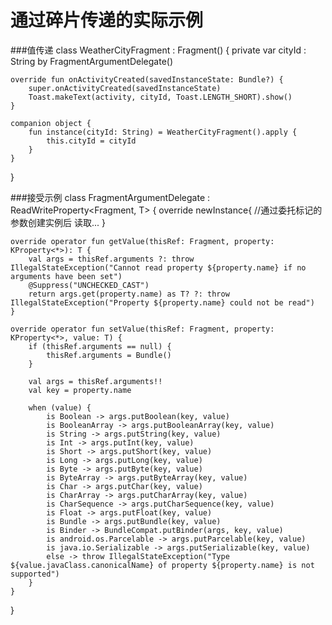 # 通过碎片传递的实际示例


###值传递
class WeatherCityFragment : Fragment() {
    private var cityId : String by FragmentArgumentDelegate()

    override fun onActivityCreated(savedInstanceState: Bundle?) {
        super.onActivityCreated(savedInstanceState)
        Toast.makeText(activity, cityId, Toast.LENGTH_SHORT).show()
    }

    companion object {
        fun instance(cityId: String) = WeatherCityFragment().apply {
            this.cityId = cityId
        }
    }
}


###接受示例
class FragmentArgumentDelegate<T : Any> : ReadWriteProperty<Fragment, T> {
  override newInstance{
   //通过委托标记的参数创建实例后 读取...
  }

    override operator fun getValue(thisRef: Fragment, property: KProperty<*>): T {
        val args = thisRef.arguments ?: throw IllegalStateException("Cannot read property ${property.name} if no arguments have been set")
        @Suppress("UNCHECKED_CAST")
        return args.get(property.name) as T? ?: throw IllegalStateException("Property ${property.name} could not be read")
    }

    override operator fun setValue(thisRef: Fragment, property: KProperty<*>, value: T) {
        if (thisRef.arguments == null) {
            thisRef.arguments = Bundle()
        }

        val args = thisRef.arguments!!
        val key = property.name

        when (value) {
            is Boolean -> args.putBoolean(key, value)
            is BooleanArray -> args.putBooleanArray(key, value)
            is String -> args.putString(key, value)
            is Int -> args.putInt(key, value)
            is Short -> args.putShort(key, value)
            is Long -> args.putLong(key, value)
            is Byte -> args.putByte(key, value)
            is ByteArray -> args.putByteArray(key, value)
            is Char -> args.putChar(key, value)
            is CharArray -> args.putCharArray(key, value)
            is CharSequence -> args.putCharSequence(key, value)
            is Float -> args.putFloat(key, value)
            is Bundle -> args.putBundle(key, value)
            is Binder -> BundleCompat.putBinder(args, key, value)
            is android.os.Parcelable -> args.putParcelable(key, value)
            is java.io.Serializable -> args.putSerializable(key, value)
            else -> throw IllegalStateException("Type ${value.javaClass.canonicalName} of property ${property.name} is not supported")
        }
    }
}
